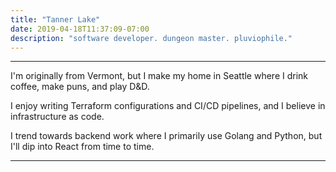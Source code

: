 ```yaml
---
title: "Tanner Lake"
date: 2019-04-18T11:37:09-07:00
description: "software developer. dungeon master. pluviophile."
---
```


---

I'm originally from Vermont, but I make my home in Seattle where I drink coffee, make puns, and play D&D.

I enjoy writing Terraform configurations and CI/CD pipelines, and I believe in infrastructure as code.

I trend towards backend work where I primarily use Golang and Python, but I'll dip into React from time to time.

---
